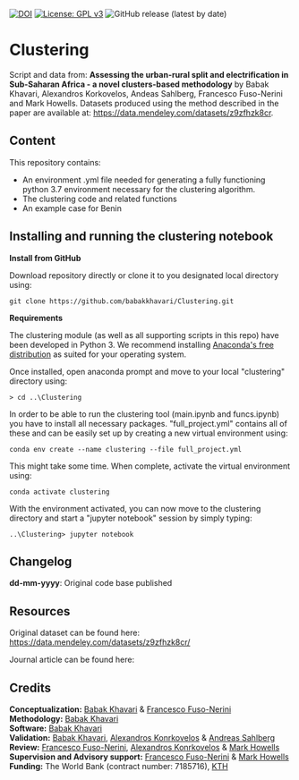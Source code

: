 [![DOI](https://zenodo.org/badge/253060700.svg)](https://zenodo.org/badge/latestdoi/253060700) [![License: GPL v3](https://img.shields.io/badge/License-GPLv3-blue.svg)](https://www.gnu.org/licenses/gpl-3.0) ![GitHub release (latest by date)](https://img.shields.io/github/v/release/babakkhavari/Clustering)

# Clustering
Script and data from: **Assessing the urban-rural split and electrification in Sub-Saharan Africa  - a novel clusters-based methodology** by Babak Khavari, Alexandros Korkovelos, Andeas Sahlberg, Francesco Fuso-Nerini and Mark Howells. Datasets produced using the method described in the paper are available at: https://data.mendeley.com/datasets/z9zfhzk8cr.

## Content
This repository contains:
* An environment .yml file needed for generating a fully functioning python 3.7 environment necessary for the clustering algorithm.
* The clustering code and related functions
* An example case for Benin

## Installing and running the clustering notebook

**Install from GitHub**

Download repository directly or clone it to you designated local directory using:

```
git clone https://github.com/babakkhavari/Clustering.git
```

**Requirements**

The clustering module (as well as all supporting scripts in this repo) have been developed in Python 3. We recommend installing [Anaconda's free distribution](https://www.anaconda.com/distribution/) as suited for your operating system. 

Once installed, open anaconda prompt and move to your local "clustering" directory using:

```
> cd ..\Clustering
```

In order to be able to run the clustering tool (main.ipynb and funcs.ipynb) you have to install all necessary packages. "full_project.yml" contains all of these and can be easily set up by creating a new virtual environment using:

```
conda env create --name clustering --file full_project.yml
```

This might take some time. When complete, activate the virtual environment using:

```
conda activate clustering
```

With the environment activated, you can now move to the clustering directory and start a "jupyter notebook" session by simply typing:

```
..\Clustering> jupyter notebook 
```
## Changelog
**dd-mm-yyyy**: Original code base published

## Resources
Original dataset can be found here: https://data.mendeley.com/datasets/z9zfhzk8cr/

Journal article can be found here:
## Credits

**Conceptualization:** [Babak Khavari](https://github.com/babakkhavari) & [Francesco Fuso-Nerini](https://github.com/FFusoNerini)<br />
**Methodology:** [Babak Khavari](https://github.com/babakkhavari)<br />
**Software:** [Babak Khavari](https://github.com/babakkhavari)<br />
**Validation:** [Babak Khavari](https://github.com/babakkhavari), [Alexandros Konrkovelos](https://github.com/akorkovelos) & [Andreas Sahlberg](https://github.com/AndreasSahlberg)<br />
**Review:** [Francesco Fuso-Nerini](https://github.com/FFusoNerini), [Alexandros Konrkovelos](https://github.com/akorkovelos) & [Mark Howells](https://orcid.org/0000-0001-6419-4957)<br />
**Supervision and Advisory support:** [Francesco Fuso-Nerini](https://github.com/FFusoNerini) & [Mark Howells](https://orcid.org/0000-0001-6419-4957)<br />
**Funding:** The World Bank (contract number: 7185716), [KTH](https://www.kth.se/en/itm/inst/energiteknik/forskning/desa/welcome-to-the-unit-of-energy-systems-analysis-kth-desa-1.197296)
